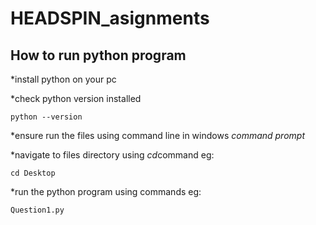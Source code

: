 # HEADSPIN_asignments

## How to run python program


*install python on your pc

*check python version installed

    python --version
    
*ensure run the files using command line in windows *command prompt* 

*navigate to files directory using *cd*command eg:

    cd Desktop
    
*run the python program using commands eg:

    Question1.py
